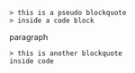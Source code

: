     > this is a pseudo blockquote
    > inside a code block

paragraph

    > this is another blockquote
    inside code